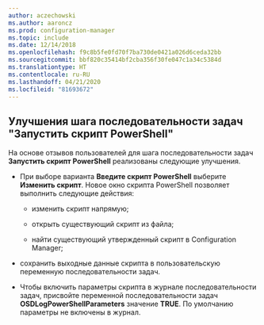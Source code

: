```yaml
---
author: aczechowski
ms.author: aaroncz
ms.prod: configuration-manager
ms.topic: include
ms.date: 12/14/2018
ms.openlocfilehash: f9c8b5fe0fd70f7ba730de0421a026d6ceda32bb
ms.sourcegitcommit: bbf820c35414bf2cba356f30fe047c1a34c5384d
ms.translationtype: HT
ms.contentlocale: ru-RU
ms.lasthandoff: 04/21/2020
ms.locfileid: "81693672"
---
```

## <a name="improvements-to-run-powershell-script-task-sequence-step"></a><a name="bkmk_posh"></a> Улучшения шага последовательности задач "Запустить скрипт PowerShell"
<!--3556028 fka 1359389-->
На основе отзывов пользователей для шага последовательности задач **Запустить скрипт PowerShell** реализованы следующие улучшения.  

- При выборе варианта **Введите скрипт PowerShell** выберите **Изменить скрипт**. Новое окно скрипта PowerShell позволяет выполнить следующие действия:  

    - изменить скрипт напрямую;  

    - открыть существующий скрипт из файла;  

    - найти существующий утвержденный скрипт в Configuration Manager;

- сохранить выходные данные скрипта в пользовательскую переменную последовательности задач.  

- Чтобы включить параметры скрипта в журнале последовательности задач, присвойте переменной последовательности задач **OSDLogPowerShellParameters** значение **TRUE**. По умолчанию параметры не включены в журнал.  

